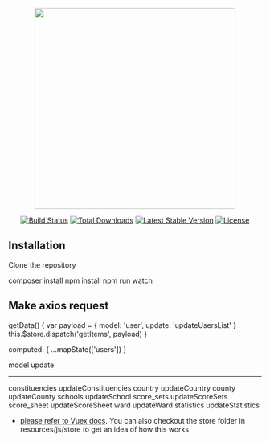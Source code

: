 <p align="center"><img src="https://res.cloudinary.com/dtfbvvkyp/image/upload/v1566331377/laravel-logolockup-cmyk-red.svg" width="400"></p>

<p align="center">
<a href="https://travis-ci.org/laravel/framework"><img src="https://travis-ci.org/laravel/framework.svg" alt="Build Status"></a>
<a href="https://packagist.org/packages/laravel/framework"><img src="https://poser.pugx.org/laravel/framework/d/total.svg" alt="Total Downloads"></a>
<a href="https://packagist.org/packages/laravel/framework"><img src="https://poser.pugx.org/laravel/framework/v/stable.svg" alt="Latest Stable Version"></a>
<a href="https://packagist.org/packages/laravel/framework"><img src="https://poser.pugx.org/laravel/framework/license.svg" alt="License"></a>
</p>


## Installation
Clone the repository

composer install
npm install
npm run watch



## Make axios request

<!-- This will get data from user route and update users array in vuex -->
getData() {
    var payload = {
        model: 'user',
        update: 'updateUsersList' 
    }
    this.$store.dispatch('getItems', payload)
}

<!-- After getting the data, you can get the users from this computed function -->
<!-- You have to import mapState at the top of your script tags. Checkout Example.vue -->
computed: {
    ...mapState(['users'])
}

<!-- payload Data -->

model                       update
-----------------           ------------------
constituencies              updateConstituencies
country                     updateCountry
county                      updateCounty
schools                     updateSchool
score_sets                  updateScoreSets
score_sheet                 updateScoreSheet
ward                        updateWard
statistics                  updateStatistics

- [please refer to  Vuex docs](https://vuex.vuejs.org/guide/).
You can also checkout the store folder in resources/js/store to get an idea of how this works
